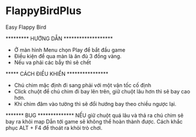 # FlappyBirdPlus
Easy Flappy Bird

********* HƯỚNG DẪN *******************

 - Ở màn hình Menu chọn Play để bắt đầu game
 - Điều kiện để qua màn là ăn đủ 3 đồng vàng. 
 - Nếu va phải các bẫy thì sẽ chết

***** CÁCH ĐIỀU KHIỂN ****************

- Chú chim mặc định đi sang phải với một vận tốc cố định
- Click chuột để chú chim đi bay lên trên, giữ chuột lâu hơn thì sẽ bay cao hơn.
- Khi chim đâm vào tường thì sẽ đổi hướng bay theo chiều ngược lại.

*******      BUG     **************
NẾU giữ chuột quá lâu và thả ra chú chim sẽ bay ra khỏi map Dẫn tới game sẽ không thể hoàn thành được.
Cách khắc phục ALT + F4 để thoát ra khỏi trò chơi.
